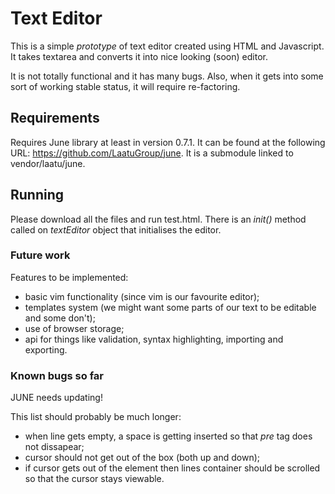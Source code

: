 # Text Editor
This is a simple *prototype* of text editor created using HTML and Javascript. It takes textarea and converts it into 
nice looking (soon) editor.

It is not totally functional and it has many bugs. Also, when it gets into some sort of working stable status, it will require
re-factoring.

## Requirements
Requires June library at least in version 0.7.1. It can be found at the following URL: https://github.com/LaatuGroup/june.
It is a submodule linked to vendor/laatu/june.

## Running
Please download all the files and run test.html. There is an *init()* method called on *textEditor* object that initialises
the editor.

### Future work
Features to be implemented:
* basic vim functionality (since vim is our favourite editor);
* templates system (we might want some parts of our text to be editable and some don't);
* use of browser storage;
* api for things like validation, syntax highlighting, importing and exporting.

### Known bugs so far
JUNE needs updating!

This list should probably be much longer:
* when line gets empty, a space is getting inserted so that *pre* tag does not dissapear;
* cursor should not get out of the box (both up and down);
* if cursor gets out of the element then lines container should be scrolled so that the cursor stays viewable.
